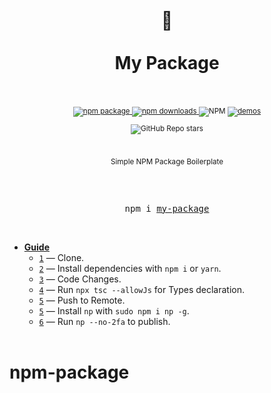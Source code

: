<div align="center">
  <h1>
    <br/>
    🥵
    <br />
    <br />
    My Package
    <br />
    <br />
  </h1>
  <sup>
    <a href="https://www.npmjs.com/package/ab-hooks">
       <img src="https://img.shields.io/npm/v/ab-hooks.svg" alt="npm package" />
    </a>
    <a href="https://www.npmjs.com/package/ab-hooks">
      <img src="https://img.shields.io/npm/dw/ab-hooks.svg" alt="npm downloads" />
    </a>
<a>
    <img alt="NPM" src="https://img.shields.io/npm/l/ab-hooks">
</a>
<a href="http://anubra266.github.io/ab-hooks">
      <img src="https://img.shields.io/badge/demos-🚀-yellow.svg" alt="demos" />
    </a>

<a><img alt="GitHub Repo stars" src="https://img.shields.io/github/stars/anubra266/npm-package?style=social">

</a>

<br />

Simple NPM Package Boilerplate
    
</sup>
<br />
<br />

  <pre>npm i <a href="https://www.npmjs.com/package/my-package">my-package</a></pre>
  <br />
</div>

- [**Guide**]()
  - [`1`]() &mdash; Clone.
  - [`2`]() &mdash; Install dependencies with `npm i` or `yarn`.
  - [`3`]() &mdash; Code Changes.
  - [`4`]() &mdash; Run `npx tsc --allowJs` for Types declaration.
  - [`5`]() &mdash; Push to Remote.
  - [`5`]() &mdash; Install `np` with `sudo npm i np -g`.
  - [`6`]() &mdash; Run `np --no-2fa` to publish.
    <br/>
    <br/>
# npm-package
